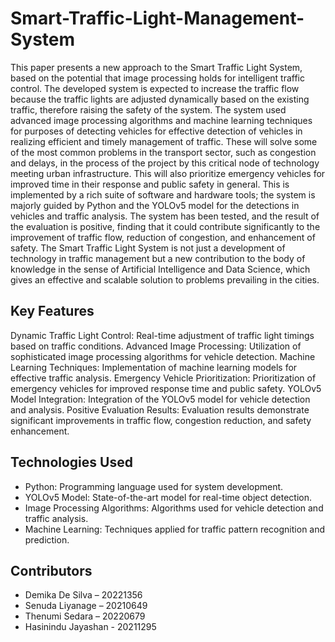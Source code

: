 # Smart-Traffic-Light-Management-System

This paper presents a new approach to the Smart Traffic Light System, based on the potential that image processing holds for intelligent traffic control. The developed system is expected to increase the traffic flow because the traffic lights are adjusted dynamically based on the existing traffic, therefore raising the safety of the system. The system used advanced image processing algorithms and machine learning techniques for purposes of detecting vehicles for effective detection of vehicles in realizing efficient and timely management of traffic. These will solve some of the most common problems in the transport sector, such as congestion and delays, in the process of the project by this critical node of technology meeting urban infrastructure. This will also prioritize emergency vehicles for improved time in their response and public safety in general. This is implemented by a rich suite of software and hardware tools; the system is majorly guided by Python and the YOLOv5 model for the detections in vehicles and traffic analysis. The system has been tested, and the result of the evaluation is positive, finding that it could contribute significantly to the improvement of traffic flow, reduction of congestion, and enhancement of safety. The Smart Traffic Light System is not just a development of technology in traffic management but a new contribution to the body of knowledge in the sense of Artificial Intelligence and Data Science, which gives an effective and scalable solution to problems prevailing in the cities.

## Key Features
Dynamic Traffic Light Control: Real-time adjustment of traffic light timings based on traffic conditions.
Advanced Image Processing: Utilization of sophisticated image processing algorithms for vehicle detection.
Machine Learning Techniques: Implementation of machine learning models for effective traffic analysis.
Emergency Vehicle Prioritization: Prioritization of emergency vehicles for improved response time and public safety.
YOLOv5 Model Integration: Integration of the YOLOv5 model for vehicle detection and analysis.
Positive Evaluation Results: Evaluation results demonstrate significant improvements in traffic flow, congestion reduction, and safety enhancement.

## Technologies Used
- Python: Programming language used for system development.
- YOLOv5 Model: State-of-the-art model for real-time object detection.
- Image Processing Algorithms: Algorithms used for vehicle detection and traffic analysis.
- Machine Learning: Techniques applied for traffic pattern recognition and prediction.

## Contributors
- Demika De Silva – 20221356
- Senuda Liyanage – 20210649
- Thenumi Sedara – 20220679
- Hasinindu Jayashan - 20211295



